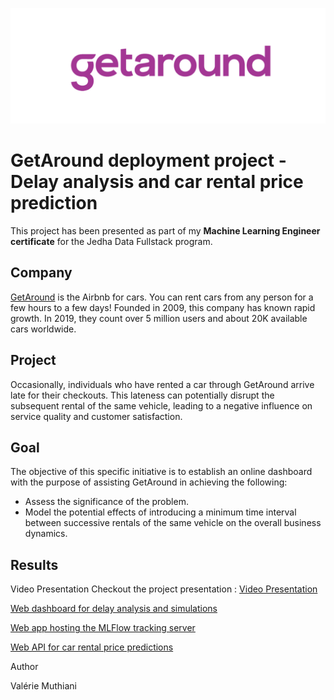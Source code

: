 ![GetAround logo](GetAround_logo.png)

# GetAround deployment project - Delay analysis and car rental price prediction

This project has been presented as part of my **Machine Learning Engineer certificate** for the Jedha Data Fullstack program.

## Company

[GetAround](https://www.getaround.com/?wpsrc=Google+Organic+Search) is the Airbnb for cars. You can rent cars from any person for a few hours to a few days! Founded in 2009, this company has known rapid growth. In 2019, they count over 5 million users and about 20K available cars worldwide. 

## Project

Occasionally, individuals who have rented a car through GetAround arrive late for their checkouts. This lateness can potentially disrupt the subsequent rental of the same vehicle, leading to a negative influence on service quality and customer satisfaction.

## Goal

The objective of this specific initiative is to establish an online dashboard with the purpose of assisting GetAround in achieving the following:

* Assess the significance of the problem.
* Model the potential effects of introducing a minimum time interval between successive rentals of the same vehicle on the overall business dynamics.

## Results
Video Presentation
Checkout the project presentation : [Video Presentation](https://share.vidyard.com/watch/Ad9i8dPRr7KvvbPX5FTCgC?)

[Web dashboard for delay analysis and simulations](https://deployment-getaround-val.streamlit.app/)

[Web app hosting the MLFlow tracking server](https://getaround-mlflowapp-val-5ecb428bcb6e.herokuapp.com/)

[Web API for car rental price predictions](https://getaround-fastapi-val-189215b0cd0a.herokuapp.com/)

Author

Valérie Muthiani
